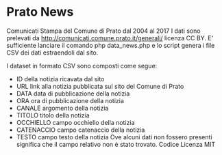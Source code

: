 # Prato News
Comunicati Stampa del Comune di Prato dal 2004 al 2017
I dati sono prelevati da http://comunicati.comune.prato.it/generali/ licenza CC BY.
E' sufficiente lanciare il comando php data_news.php e lo script genera i file CSV dei dati estraendoli dal sito.

I dataset in formato CSV sono composti come segue:
- ID della notizia ricavata dal sito
- URL link alla notizia pubblicata sul sito del Comune di Prato
- DATA data di pubblicazione della notizia
- ORA ora di pubblicazione della notizia
- CANALE argomento della notizia 
- TITOLO titolo della notizia
- OCCHIELLO campo occhiello della notizia
- CATENACCIO campo catenaccio della notizia
- TESTO campo testo della notizia
Ove alcuni dati non fossero presenti significa che il campo relativo non è stato trovato.
Codice Licenza MIT
